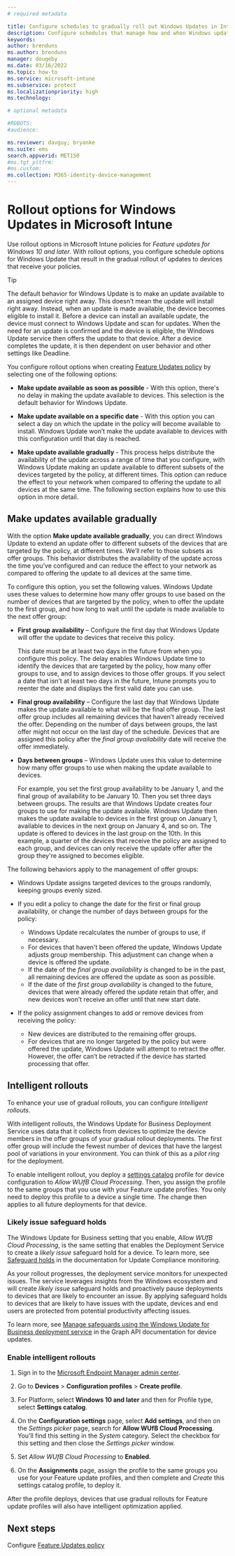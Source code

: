 ```yaml
---
# required metadata

title: Configure schedules to gradually roll out Windows Updates in Intune
description: Configure schedules that manage how and when Windows updates roll out to your managed devices with Microsoft Intune.
keywords:
author: brenduns
ms.author: brenduns
manager: dougeby
ms.date: 03/16/2022
ms.topic: how-to
ms.service: microsoft-intune
ms.subservice: protect
ms.localizationpriority: high
ms.technology:

# optional metadata

#ROBOTS:
#audience:

ms.reviewer: davguy; bryanke
ms.suite: ems
search.appverid: MET150
#ms.tgt_pltfrm:
#ms.custom:
ms.collection: M365-identity-device-management
---
```


# Rollout options for Windows Updates in Microsoft Intune

Use rollout options in Microsoft Intune policies for *Feature updates for Windows 10 and later*. With rollout options, you configure schedule options for Windows Update that result in the gradual rollout of updates to devices that receive your policies.

> [!TIP]  
> The default behavior for Windows Update is to make an update available to an assigned device  right away. This doesn’t mean the update will install right away. Instead, when an update is made available, the device becomes eligible to install it. Before a device can install an available update, the device must connect to Windows Update and scan for updates. When the need for an update is confirmed and the device is eligible, the  Windows Update service then offers the update to that device. After a device completes the update, it is then dependent on user behavior and other settings like Deadline.

You configure rollout options when creating [Feature Updates policy](../protect/windows-10-feature-updates.md) by selecting one of the following options:

- **Make update available as soon as possible** - With this option, there's no delay in making the update available to devices. This selection is the default behavior for Windows Update.

- **Make update available on a specific date** - With this option you can select a day on which the update in the policy will become available to install. Windows Update won’t make the update available to devices with this configuration until that day is reached.

- **Make update available gradually** - This process helps distribute the availability of the update across a range of time that you configure, with Windows Update making an update available to different subsets of the devices targeted by the policy, at different times. This option can reduce the effect to your network when compared to offering the update to all devices at the same time. The following section explains how to use this option in more detail.

## Make updates available gradually

With the option **Make update available gradually**, you can direct Windows Update to extend an update offer to different subsets of the devices that are targeted by the policy, at different times. We’ll refer to those subsets as offer groups. This behavior distributes the availability of the update across the time you’ve configured and can reduce the effect to your network as compared to offering the update to all devices at the same time.

To configure this option, you set the following values. Windows Update uses these values to determine how many offer groups to use based on the number of devices that are targeted by the policy, when to offer the update to the first group, and how long to wait until the update is made available to the next offer group:

- **First group availability** – Configure the first day that Windows Update will offer the update to devices that receive this policy.

  This date must be at least two days in the future from when you configure this policy. The delay enables Windows Update time to identify the devices that are targeted by the policy, how many offer groups to use, and to assign devices to those offer groups. If you select a date that isn’t at least two days in the future, Intune prompts you to reenter the date and displays the first valid date you can use.

- **Final group availability** – Configure the last day that Windows Update makes the update available to what will be the final offer group. The last offer group includes all remaining devices that haven’t already received the offer. Depending on the number of days between groups, the last offer might not occur on the last day of the schedule. Devices that are assigned this policy after the *final group availability* date will receive the offer immediately.

- **Days between groups** – Windows Update uses this value to determine how many offer groups to use when making the update available to devices.

  For example, you set the first group availability to be January 1, and the final group of availability to be January 10. Then you set three days between groups. The results are that Windows Update creates four groups to use for making the update available. Windows Update then makes the update available to devices in the first group on January 1, available to devices in the next group on January 4, and so on. The update is offered to devices in the last group on the 10th.  In this example, a quarter of the devices that receive the policy are assigned to each group, and devices can only receive the update offer after the group they're assigned to becomes eligible.

The following behaviors apply to the management of offer groups:

- Windows Update assigns targeted devices to the groups randomly, keeping groups evenly sized.

- If you edit a policy to change the date for the first or final group availability, or change the number of days between groups for the policy:
  - Windows Update recalculates the number of groups to use, if necessary.
  - For devices that haven't been offered the update, Windows Update adjusts group membership. This adjustment can change when a device is offered the update.
  - If the date of the *final group availability* is changed to be in the past, all remaining devices are offered the update as soon as possible.
  - If the date of the *first group availability* is changed to the future, devices that were already offered the update retain that offer, and new devices won’t receive an offer until that new start date.

- If the policy assignment changes to add or remove devices from receiving the policy:
  - New devices are distributed to the remaining offer groups.
  - For devices that are no longer targeted by the policy but were offered the update, Windows Update will attempt to retract the offer. However, the offer can’t be retracted if the device has started processing that offer.

## Intelligent rollouts

To enhance your use of gradual rollouts, you can configure *Intelligent rollouts*.

With intelligent rollouts, the Windows Update for Business Deployment Service uses data that it collects from devices to optimize the device members in the offer groups of your gradual rollout deployments. The first offer group will include the fewest number of devices that have the largest pool of variations in your environment. You can think of this as a *pilot ring* for the deployment.

To enable intelligent rollout, you deploy a [settings catalog](../configuration/settings-catalog.md) profile for device configuration to *Allow WUfB Cloud Processing*. Then, you assign the profile to the same groups that you use with your Feature update profiles. You only need to deploy this profile to a device a single time. The change then applies to all future deployments for that device.

### Likely issue safeguard holds

The Windows Update for Business setting that you enable, *Allow WUfB Cloud Processing*, is the same setting that enables the Deployment Service to create a *likely issue* safeguard hold for a device. To learn more, see [Safeguard holds](/windows/deployment/update/update-compliance-feature-update-status#safeguard-holds) in the documentation for Update Compliance monitoring.

As your rollout progresses, the deployment service monitors for unexpected issues. The service leverages insights from the Windows ecosystem and will create *likely issue* safeguard holds and proactively pause deployments to devices that are likely to encounter an issue. By applying safeguard holds to devices that are likely to have issues with the update, devices and end users are protected from potential productivity affecting issues.

To learn more, see [Manage safeguards using the Windows Update for Business deployment service](/graph/windowsupdates-manage-safeguards) in the Graph API documentation for device updates.

### Enable intelligent rollouts

1. Sign in to the [Microsoft Endpoint Manager admin center](https://go.microsoft.com/fwlink/?linkid=2109431).

2. Go to **Devices** > **Configuration profiles** > **Create profile**.

3. For Platform, select **Windows 10 and later** and then for Profile type, select **Settings catalog**.

4. On the **Configuration settings** page, select **Add settings**, and then on the *Settings picker* page, search for **Allow WUfB Cloud Processing**.  You’ll find this setting in the *System* category. Select the checkbox for this setting and then close the *Settings picker* window.

5. Set *Allow WUfB Cloud Processing* to **Enabled**.

6. On the **Assignments** page, assign the profile to the same groups you use for your Feature update profiles, and then complete and *Create* this settings catalog profile, to deploy it.

After the profile deploys, devices that use gradual rollouts for Feature update profiles will also have intelligent optimization applied.

## Next steps

Configure [Feature Updates policy](../protect/windows-10-feature-updates.md)  
